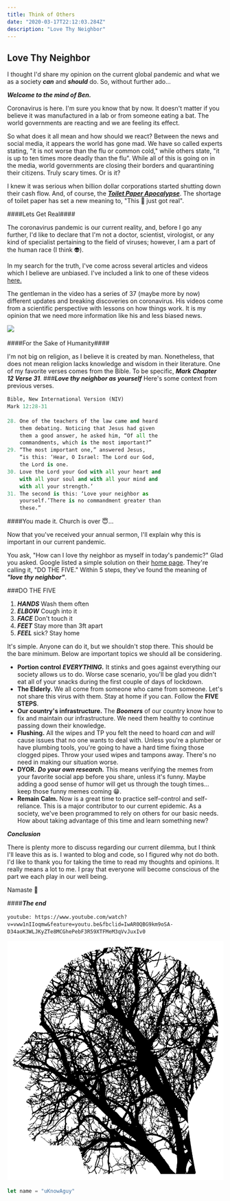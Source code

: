 ```yaml
---
title: Think of Others
date: "2020-03-17T22:12:03.284Z"
description: "Love Thy Neighbor"
---
```

## Love Thy Neighbor

I thought I'd share my opinion on the current 
global pandemic and what we as a society ***can*** and ***should*** do. So, without further ado... 

***Welcome to the mind of Ben.*** 

Coronavirus is here. I'm sure you know that by now. It doesn't matter if you believe it
was manufactured in a lab or from someone eating a bat. The world governments are reacting and we are feeling its effect. 

So what does it all mean and how should we react? Between the news and social media, it appears the world has gone mad. We have so called experts stating, "it is not worse than the flu or common cold," while others state, "it is up to ten times more deadly than the flu". While all of this is going on in the media, world governments are closing their borders and quarantining their citizens. Truly scary times. Or is it?

I knew it was serious when billion dollar corporations started shutting down their cash flow. And, of course, the [***Toilet Paper Apocalypse***](https://www.google.com/search?q=toilet+paper+apocalypse&rlz=1C1CHBF_enUS876US876&oq=toilet+paper+ap&aqs=chrome.1.69i57j0l7.5335j0j4&sourceid=chrome&ie=UTF-8). The shortage of toilet paper has set a new meaning to, "This 💩 just got real". 

####Lets Get Real####

The coronavirus pandemic is our current reality, and, before I go any further, I'd like to declare that I'm not a doctor, scientist, virologist, or any kind of specialist pertaining to the field of viruses; however, I am a part of the human race (I think 👽). 

In my search for the truth, I've come across several articles and videos which I believe are unbiased. I've included a link to one of these videos [here.](#abcd) 

The gentleman in the video has a series of 37 (maybe more by now) different updates and breaking discoveries on coronavirus. His videos come from a scientific perspective with lessons on how things work. It is my opinion that we need more information like his and less biased news. 

<Image
  src='./neighborDispute.PNG'
/>

####For the Sake of Humanity####

I'm not big on religion, as I believe it is created by man. Nonetheless, that does not mean religion lacks knowledge and wisdom in their literature. One of my favorite verses comes from the Bible. To be specific, ***Mark Chapter 12 Verse 31***. 
###***Love thy neighbor as yourself***
Here's some context from previous verses. 

``` python
Bible, New International Version (NIV)
Mark 12:28-31

28. One of the teachers of the law came and heard 
    them debating. Noticing that Jesus had given 
    them a good answer, he asked him, “Of all the 
    commandments, which is the most important?”
29. “The most important one,” answered Jesus, 
    “is this: ‘Hear, O Israel: The Lord our God, 
    the Lord is one. 
30. Love the Lord your God with all your heart and 
    with all your soul and with all your mind and 
    with all your strength.’ 
31. The second is this: ‘Love your neighbor as 
    yourself.’There is no commandment greater than 
    these.”
```
####You made it. Church is over 😇...

Now that you've received your annual sermon, I'll explain why this is important in our current pandemic. 

You ask, "How can I love thy neighbor as myself in today's pandemic?" Glad you asked. Google listed a simple solution on their [home page](https://www.google.com/search?q=coronavirus+tips&fbx=dothefive). They're calling it, "DO THE FIVE." Within 5 steps, they've found the meaning of ***"love thy neighbor"***. 

###DO THE FIVE

1. ***HANDS*** Wash them often
2. ***ELBOW*** Cough into it
3. ***FACE*** Don't touch it
4. ***FEET*** Stay more than 3ft apart
5. ***FEEL*** sick? Stay home

It's simple. Anyone can do it, but we shouldn't stop there. This should be the bare minimum. Below are important topics we should all be considering. 

- **Portion control** ***EVERYTHING.*** It stinks and goes against everything our society allows us to do. Worse case scenario, you'll be glad you didn't eat all of your snacks during the first couple of days of lockdown.
- **The Elderly.** We all come from someone who came from someone. Let's not share this virus with them. Stay at home if you can. Follow the **FIVE STEPS**.
- **Our country's infrastructure.** The ***Boomers*** of our country know how to fix and maintain our infrastructure. We need them healthy to continue passing down their knowledge.
- **Flushing.** All the wipes and TP you felt the need to hoard *can* and *will* cause issues that no one wants to deal with. Unless you're a plumber or have plumbing tools, you're going to have a hard time fixing those clogged pipes. Throw your used wipes and tampons away. There's no need in making our situation worse.
- **DYOR.** ***Do your own research.*** This means verifying the memes from your favorite social app before you share, unless it's funny. Maybe adding a good sense of humor will get us through the tough times... keep those funny memes coming 😁.
- **Remain Calm.** Now is a great time to practice self-control and self-reliance. This is a major contributor to our current epidemic. As a society, we've been programmed to rely on others for our basic needs. How about taking advantage of this time and learn something new?

***Conclusion***

There is plenty more to discuss regarding our current dilemma, but I think I'll leave this as is. I wanted to blog and code, so I figured why not do both. I'd like to thank you for taking the time to read my thoughts and opinions. It really means a lot to me. I pray that everyone will become conscious of the part we each play in our well being. 

Namaste 🙏

####***The end***

<a name="abcd">`youtube: https://www.youtube.com/watch?v=vww1nIIoqmw&feature=youtu.be&fbclid=IwAR0QBG9km9oSA-D34aoK3WLJKyZTe8MCGhePebF3R59XTFMeM3qVvJuxIv0`</a>


![A picture I found on the internet](./connect.svg)

```javascript
let name = "uKnowAguy"
```
